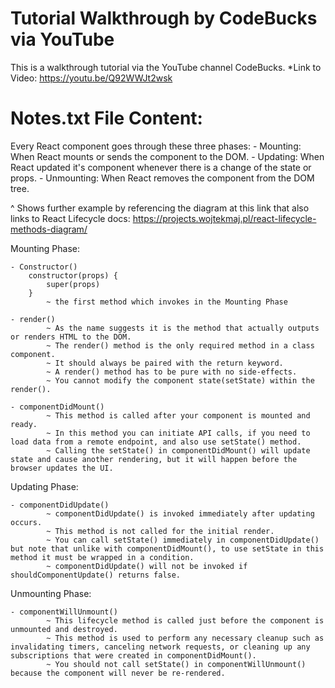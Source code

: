 # Tutorial Walkthrough by CodeBucks via YouTube

This is a walkthrough tutorial via the YouTube channel CodeBucks. 
    *Link to Video: https://youtu.be/Q92WWJt2wsk

# Notes.txt File Content:

Every React component goes through these three phases:
    - Mounting: When React mounts or sends the component to the DOM.
    - Updating: When React updated it's component whenever there is a change of the state or props.
    - Unmounting: When React removes the component from the DOM tree.

^ Shows further example by referencing the diagram at this link that also links to React Lifecycle docs:
    https://projects.wojtekmaj.pl/react-lifecycle-methods-diagram/

Mounting Phase: 

    - Constructor()
        constructor(props) {
            super(props)
        }
            ~ the first method which invokes in the Mounting Phase

    - render()
            ~ As the name suggests it is the method that actually outputs or renders HTML to the DOM.
            ~ The render() method is the only required method in a class component.
            ~ It should always be paired with the return keyword.
            ~ A render() method has to be pure with no side-effects. 
            ~ You cannot modify the component state(setState) within the render().

    - componentDidMount()
            ~ This method is called after your component is mounted and ready.
            ~ In this method you can initiate API calls, if you need to load data from a remote endpoint, and also use setState() method.
            ~ Calling the setState() in componentDidMount() will update state and cause another rendering, but it will happen before the browser updates the UI.

Updating Phase:

    - componentDidUpdate()
            ~ componentDidUpdate() is invoked immediately after updating occurs.
            ~ This method is not called for the initial render.
            ~ You can call setState() immediately in componentDidUpdate() but note that unlike with componentDidMount(), to use setState in this method it must be wrapped in a condition.
            ~ componentDidUpdate() will not be invoked if shouldComponentUpdate() returns false.

Unmounting Phase:

    - componentWillUnmount()
            ~ This lifecycle method is called just before the component is unmounted and destroyed.
            ~ This method is used to perform any necessary cleanup such as invalidating timers, canceling network requests, or cleaning up any subscriptions that were created in componentDidMount().
            ~ You should not call setState() in componentWillUnmount() because the component will never be re-rendered.
